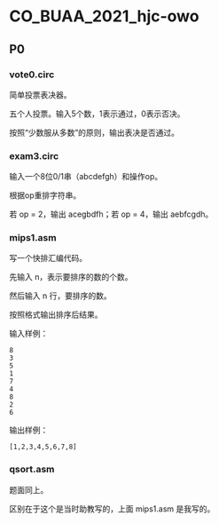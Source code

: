 # CO_BUAA_2021_hjc-owo

## P0

### vote0.circ

简单投票表决器。

五个人投票。输入5个数，1表示通过，0表示否决。

按照“少数服从多数”的原则，输出表决是否通过。

### exam3.circ

输入一个8位0/1串（abcdefgh）和操作op。

根据op重排字符串。

若 op = 2，输出 acegbdfh；若 op = 4，输出 aebfcgdh。

### mips1.asm

写一个快排汇编代码。

先输入 n，表示要排序的数的个数。

然后输入 n 行，要排序的数。

按照格式输出排序后结果。

输入样例：

```
8
3
5
1
7
4
8
2
6
```

输出样例：

```
[1,2,3,4,5,6,7,8]
```

### qsort.asm

题面同上。

区别在于这个是当时助教写的，上面 mips1.asm 是我写的。

